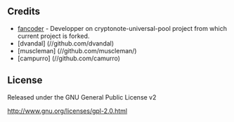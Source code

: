 Credits
---------

* [fancoder](//github.com/fancoder) - Developper on cryptonote-universal-pool project from which current project is forked.
* [dvandal] (//github.com/dvandal)
* [muscleman] (//github.com/muscleman/)
* [campurro] (//github.com/camurro)

License
-------
Released under the GNU General Public License v2

http://www.gnu.org/licenses/gpl-2.0.html
